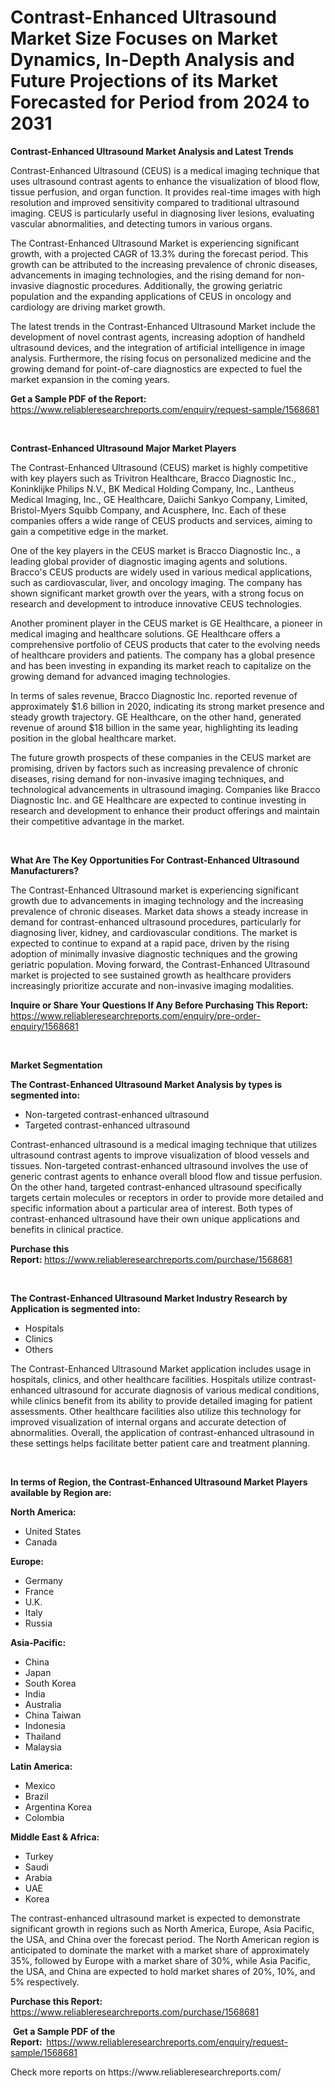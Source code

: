 <p><h1>Contrast-Enhanced Ultrasound Market Size Focuses on Market Dynamics, In-Depth Analysis and Future Projections of its Market Forecasted for Period from 2024 to 2031</h1></p><p><strong>Contrast-Enhanced Ultrasound Market Analysis and Latest Trends</strong></p>
<p><p>Contrast-Enhanced Ultrasound (CEUS) is a medical imaging technique that uses ultrasound contrast agents to enhance the visualization of blood flow, tissue perfusion, and organ function. It provides real-time images with high resolution and improved sensitivity compared to traditional ultrasound imaging. CEUS is particularly useful in diagnosing liver lesions, evaluating vascular abnormalities, and detecting tumors in various organs.</p><p>The Contrast-Enhanced Ultrasound Market is experiencing significant growth, with a projected CAGR of 13.3% during the forecast period. This growth can be attributed to the increasing prevalence of chronic diseases, advancements in imaging technologies, and the rising demand for non-invasive diagnostic procedures. Additionally, the growing geriatric population and the expanding applications of CEUS in oncology and cardiology are driving market growth.</p><p>The latest trends in the Contrast-Enhanced Ultrasound Market include the development of novel contrast agents, increasing adoption of handheld ultrasound devices, and the integration of artificial intelligence in image analysis. Furthermore, the rising focus on personalized medicine and the growing demand for point-of-care diagnostics are expected to fuel the market expansion in the coming years.</p></p>
<p><strong>Get a Sample PDF of the Report:&nbsp;</strong> <a href="https://www.reliableresearchreports.com/enquiry/request-sample/1568681">https://www.reliableresearchreports.com/enquiry/request-sample/1568681</a></p>
<p>&nbsp;</p>
<p><strong>Contrast-Enhanced Ultrasound Major Market Players</strong></p>
<p><p>The Contrast-Enhanced Ultrasound (CEUS) market is highly competitive with key players such as Trivitron Healthcare, Bracco Diagnostic Inc., Koninklijke Philips N.V., BK Medical Holding Company, Inc., Lantheus Medical Imaging, Inc., GE Healthcare, Daiichi Sankyo Company, Limited, Bristol-Myers Squibb Company, and Acusphere, Inc. Each of these companies offers a wide range of CEUS products and services, aiming to gain a competitive edge in the market.</p><p>One of the key players in the CEUS market is Bracco Diagnostic Inc., a leading global provider of diagnostic imaging agents and solutions. Bracco's CEUS products are widely used in various medical applications, such as cardiovascular, liver, and oncology imaging. The company has shown significant market growth over the years, with a strong focus on research and development to introduce innovative CEUS technologies.</p><p>Another prominent player in the CEUS market is GE Healthcare, a pioneer in medical imaging and healthcare solutions. GE Healthcare offers a comprehensive portfolio of CEUS products that cater to the evolving needs of healthcare providers and patients. The company has a global presence and has been investing in expanding its market reach to capitalize on the growing demand for advanced imaging technologies.</p><p>In terms of sales revenue, Bracco Diagnostic Inc. reported revenue of approximately $1.6 billion in 2020, indicating its strong market presence and steady growth trajectory. GE Healthcare, on the other hand, generated revenue of around $18 billion in the same year, highlighting its leading position in the global healthcare market.</p><p>The future growth prospects of these companies in the CEUS market are promising, driven by factors such as increasing prevalence of chronic diseases, rising demand for non-invasive imaging techniques, and technological advancements in ultrasound imaging. Companies like Bracco Diagnostic Inc. and GE Healthcare are expected to continue investing in research and development to enhance their product offerings and maintain their competitive advantage in the market.</p></p>
<p>&nbsp;</p>
<p><strong>What Are The Key Opportunities For Contrast-Enhanced Ultrasound Manufacturers?</strong></p>
<p><p>The Contrast-Enhanced Ultrasound market is experiencing significant growth due to advancements in imaging technology and the increasing prevalence of chronic diseases. Market data shows a steady increase in demand for contrast-enhanced ultrasound procedures, particularly for diagnosing liver, kidney, and cardiovascular conditions. The market is expected to continue to expand at a rapid pace, driven by the rising adoption of minimally invasive diagnostic techniques and the growing geriatric population. Moving forward, the Contrast-Enhanced Ultrasound market is projected to see sustained growth as healthcare providers increasingly prioritize accurate and non-invasive imaging modalities.</p></p>
<p><strong>Inquire or Share Your Questions If Any Before Purchasing This Report:</strong> <a href="https://www.reliableresearchreports.com/enquiry/pre-order-enquiry/1568681">https://www.reliableresearchreports.com/enquiry/pre-order-enquiry/1568681</a></p>
<p>&nbsp;</p>
<p><strong>Market Segmentation</strong></p>
<p><strong>The Contrast-Enhanced Ultrasound Market Analysis by types is segmented into:</strong></p>
<p><ul><li>Non-targeted contrast-enhanced ultrasound</li><li>Targeted contrast-enhanced ultrasound</li></ul></p>
<p><p>Contrast-enhanced ultrasound is a medical imaging technique that utilizes ultrasound contrast agents to improve visualization of blood vessels and tissues. Non-targeted contrast-enhanced ultrasound involves the use of generic contrast agents to enhance overall blood flow and tissue perfusion. On the other hand, targeted contrast-enhanced ultrasound specifically targets certain molecules or receptors in order to provide more detailed and specific information about a particular area of interest. Both types of contrast-enhanced ultrasound have their own unique applications and benefits in clinical practice.</p></p>
<p><strong>Purchase this Report:&nbsp;</strong><a href="https://www.reliableresearchreports.com/purchase/1568681">https://www.reliableresearchreports.com/purchase/1568681</a></p>
<p>&nbsp;</p>
<p><strong>The Contrast-Enhanced Ultrasound Market Industry Research by Application is segmented into:</strong></p>
<p><ul><li>Hospitals</li><li>Clinics</li><li>Others</li></ul></p>
<p><p>The Contrast-Enhanced Ultrasound Market application includes usage in hospitals, clinics, and other healthcare facilities. Hospitals utilize contrast-enhanced ultrasound for accurate diagnosis of various medical conditions, while clinics benefit from its ability to provide detailed imaging for patient assessments. Other healthcare facilities also utilize this technology for improved visualization of internal organs and accurate detection of abnormalities. Overall, the application of contrast-enhanced ultrasound in these settings helps facilitate better patient care and treatment planning.</p></p>
<p>&nbsp;</p>
<p><strong>In terms of Region, the Contrast-Enhanced Ultrasound Market Players available by Region are:</strong></p>
<p>
    <p> <strong> North America: </strong>
        <ul>
            <li>United States</li>
            <li>Canada</li>
        </ul>
        </p> 
    <p> <strong> Europe: </strong>
        <ul>
            <li>Germany</li>
            <li>France</li>
            <li>U.K.</li>
            <li>Italy</li>
            <li>Russia</li>
        </ul>
        </p> 
    <p> <strong> Asia-Pacific: </strong>
        <ul>
            <li>China</li>
            <li>Japan</li>
            <li>South Korea</li>
            <li>India</li>
            <li>Australia</li>
            <li>China Taiwan</li>
            <li>Indonesia</li>
            <li>Thailand</li>
            <li>Malaysia</li>
        </ul>
        </p> 
    <p> <strong> Latin America: </strong>
        <ul>
            <li>Mexico</li>
            <li>Brazil</li>
            <li>Argentina Korea</li>
            <li>Colombia</li>
        </ul>
        </p> 
    <p> <strong> Middle East & Africa: </strong>
        <ul>
            <li>Turkey</li>
            <li>Saudi</li>
            <li>Arabia</li>
            <li>UAE</li>
            <li>Korea</li>
        </ul>
    </p>
    </p>
<p><p>The contrast-enhanced ultrasound market is expected to demonstrate significant growth in regions such as North America, Europe, Asia Pacific, the USA, and China over the forecast period. The North American region is anticipated to dominate the market with a market share of approximately 35%, followed by Europe with a market share of 30%, while Asia Pacific, the USA, and China are expected to hold market shares of 20%, 10%, and 5% respectively.</p></p>
<p><strong>Purchase this Report: </strong><a href="https://www.reliableresearchreports.com/purchase/1568681">https://www.reliableresearchreports.com/purchase/1568681</a></p>
<p>&nbsp;<strong>Get a Sample PDF of the Report:&nbsp;&nbsp;</strong><a href="https://www.reliableresearchreports.com/enquiry/request-sample/1568681">https://www.reliableresearchreports.com/enquiry/request-sample/1568681</a></p>
<p><strong></strong></p>
<p>Check more reports on https://www.reliableresearchreports.com/</p>